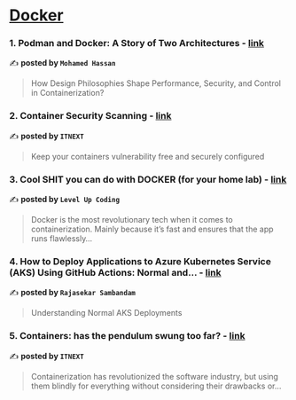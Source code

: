 
<h1><a href=https://medium.com/tag/docker/recommended target="_blank" rel="noopener noreferrer">Docker</a></h1>
<h3>1. Podman and Docker: A Story of Two Architectures - <a href="https://medium.com/@m.hassan.def/podman-and-docker-a-story-of-two-architectures-2bb0e1bfd79a" target="_blank" rel="noopener noreferrer">link</a></h3>

✍️ **posted by `Mohamed Hassan`**

<blockquote>How Design Philosophies Shape Performance, Security, and Control in Containerization?</blockquote>

<h3>2. Container Security Scanning - <a href="https://medium.com/itnext/container-security-scanning-f16b438db58d" target="_blank" rel="noopener noreferrer">link</a></h3>

✍️ **posted by `ITNEXT`**

<blockquote>Keep your containers vulnerability free and securely configured</blockquote>

<h3>3. Cool SHIT you can do with DOCKER (for your home lab) - <a href="https://medium.com/gitconnected/cool-shit-you-can-do-with-docker-for-your-home-lab-af857dfc206d" target="_blank" rel="noopener noreferrer">link</a></h3>

✍️ **posted by `Level Up Coding`**

<blockquote>Docker is the most revolutionary tech when it comes to containerization. Mainly because it’s fast and ensures that the app runs flawlessly…</blockquote>

<h3>4. How to Deploy Applications to Azure Kubernetes Service (AKS) Using GitHub Actions: Normal and… - <a href="https://medium.com/@rajasekar-sambandam/how-to-deploy-applications-to-azure-kubernetes-service-aks-using-github-actions-normal-and-0dbcbfc5d6b4" target="_blank" rel="noopener noreferrer">link</a></h3>

✍️ **posted by `Rajasekar Sambandam`**

<blockquote>Understanding Normal AKS Deployments</blockquote>

<h3>5. Containers: has the pendulum swung too far? - <a href="https://medium.com/itnext/containers-has-the-pendulum-swung-too-far-208ad02a6b42" target="_blank" rel="noopener noreferrer">link</a></h3>

✍️ **posted by `ITNEXT`**

<blockquote>Containerization has revolutionized the software industry, but using them blindly for everything without considering their drawbacks or…</blockquote>

